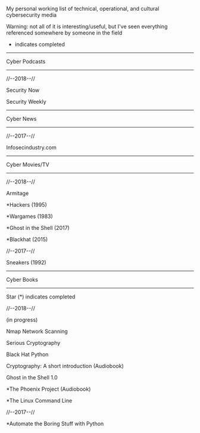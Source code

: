 My personal working list of technical, operational, and cultural cybersecurity media

Warning: not all of it is interesting/useful, but I've seen everything referenced somewhere by someone in the field 

* indicates completed

------------------

Cyber Podcasts

------------------

//--2018--// 

Security Now

Security Weekly

------------------

Cyber News

------------------

//--2017--//

Infosecindustry.com

------------------

Cyber Movies/TV

------------------

//--2018--//

Armitage

*Hackers (1995)

*Wargames (1983)

*Ghost in the Shell (2017)

*Blackhat (2015)

//--2017--//

Sneakers (1992)

------------------

Cyber Books

------------------

Star (*) indicates completed

//--2018--//

(in progress)

Nmap Network Scanning

Serious Cryptography

Black Hat Python

Cryptography: A short introduction (Audiobook)

Ghost in the Shell 1.0

*The Phoenix Project (Audiobook)

*The Linux Command Line

//--2017--//

*Automate the Boring Stuff with Python
